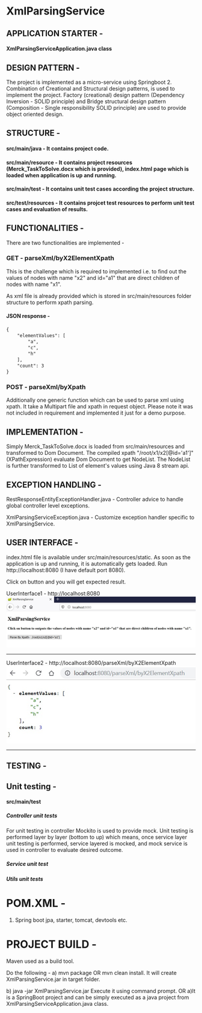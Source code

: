 # XmlParsingService

## APPLICATION STARTER - 

#### XmlParsingServiceApplication.java class

## DESIGN PATTERN -

The project is implemented as a micro-service using Springboot 2.
Combination of Creational and Structural design patterns, is used to implement the project. Factory (creational) design pattern (Dependency Inversion - SOLID principle) and Bridge structural design pattern (Composition - Single responsibility SOLID principle) are used to provide object oriented design.

## STRUCTURE -

#### src/main/java - It contains project code.
#### src/main/resource - It contains project resources (Merck_TaskToSolve.docx which is provided), index.html page which is loaded when application is up and running.

#### src/main/test - It contains unit test cases according the project structure.
#### src/test/resources - It contains projcet test resources to perform unit test cases and evaluation of results.

## FUNCTIONALITIES -  
There are two functionalities are implemented -

###  GET - parseXml/byX2ElementXpath
This is the challenge which is required to implemented i.e. to find out the values of nodes with name "x2" and id="a1" that are direct children of nodes with name "x1".

As xml file is already provided which is stored in src/main/resources folder structure to perform xpath parsing.

#### JSON response - 	
	{
		"elementValues": [
		    "a",
		    "c",
		    "h"
		],
		"count": 3
	}

### POST - parseXml/byXpath
Additionally one generic function which can be used to parse xml using xpath. It take a Multipart file and xpath in request object. Please note it was not included in requirement and implemented it just for a demo purpose. 

## IMPLEMENTATION -

Simply Merck_TaskToSolve.docx is loaded from src/main/resources and transformed to Dom Document. The compiled xpath "/root/x1/x2[@id='a1']" (XPathExpression) evaluate Dom Document to get NodeList. The NodeList is further transformed to List of element's values using Java 8 stream api.

## EXCEPTION HANDLING -

RestResponseEntityExceptionHandler.java - Controller advice to handle global controller level exceptions.

XmlParsingServiceException.java - Customize exception handler specific to XmlParsingService.

## USER INTERFACE -

index.html file is available under src/main/resources/static.
As soon as the application is up and running, it is automatically gets loaded.
Run http://localhost:8080 (I have default port 8080).

Click on button and you will get expected result.  

UserInterface1 - http://localhost:8080
![Alt text](/src/test/resources/UserInterface1.jpg?raw=true "UserInterface1")

*****************************************
UserInterface2 - http://localhost:8080/parseXml/byX2ElementXpath
![Alt text](/src/test/resources/UserInterface2.jpg?raw=true "UserInterface2")

*****************************************

## TESTING - 

## Unit testing -
#### src/main/test

##### Controller unit tests
For unit testing in controller Mockito is used to provide mock. Unit testing is performed layer by layer (bottom to up) which means, once service layer unit testing is performed,  service layered is mocked, and mock service is used in controller to evaluate desired outcome.

##### Service unit test 
##### Utils unit tests 

# POM.XML -

1) Spring boot jpa, starter, tomcat, devtools etc.

# PROJECT BUILD -

Maven used as a build tool.

Do the following -
a) mvn package OR mvn clean install.
It will create XmlParsingService.jar in target folder.

b) java -jar XmlParsingService.jar
Execute it using command prompt. OR a)It is a SpringBoot project and can be simply executed as a java project from XmlParsingServiceApplication.java class.